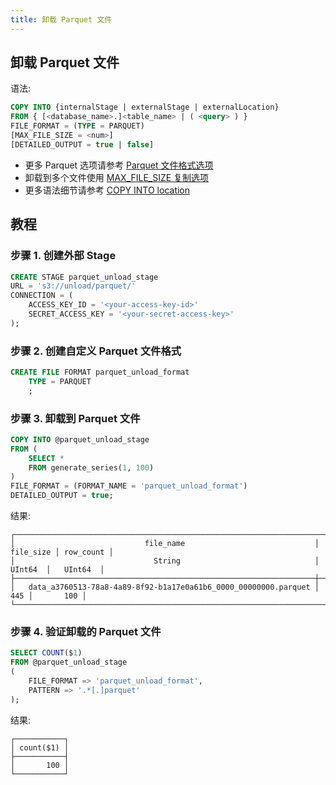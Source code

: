 ```yaml
---
title: 卸载 Parquet 文件
---
```


## 卸载 Parquet 文件

语法:

```sql
COPY INTO {internalStage | externalStage | externalLocation}
FROM { [<database_name>.]<table_name> | ( <query> ) }
FILE_FORMAT = (TYPE = PARQUET)
[MAX_FILE_SIZE = <num>]
[DETAILED_OUTPUT = true | false]
```

- 更多 Parquet 选项请参考 [Parquet 文件格式选项](/sql/sql-reference/file-format-options#parquet-options)
- 卸载到多个文件使用 [MAX_FILE_SIZE 复制选项](/sql/sql-commands/dml/dml-copy-into-location#copyoptions)
- 更多语法细节请参考 [COPY INTO location](/sql/sql-commands/dml/dml-copy-into-location)

## 教程

### 步骤 1. 创建外部 Stage

```sql
CREATE STAGE parquet_unload_stage
URL = 's3://unload/parquet/'
CONNECTION = (
    ACCESS_KEY_ID = '<your-access-key-id>'
    SECRET_ACCESS_KEY = '<your-secret-access-key>'
);
```

### 步骤 2. 创建自定义 Parquet 文件格式

```sql
CREATE FILE FORMAT parquet_unload_format
    TYPE = PARQUET
    ;
```

### 步骤 3. 卸载到 Parquet 文件

```sql
COPY INTO @parquet_unload_stage
FROM (
    SELECT *
    FROM generate_series(1, 100)
)
FILE_FORMAT = (FORMAT_NAME = 'parquet_unload_format')
DETAILED_OUTPUT = true;
```

结果:

```text
┌───────────────────────────────────────────────────────────────────────────────────────────┐
│                             file_name                             │ file_size │ row_count │
│                               String                              │   UInt64  │   UInt64  │
├───────────────────────────────────────────────────────────────────┼───────────┼───────────┤
│   data_a3760513-78a8-4a89-8f92-b1a17e0a61b6_0000_00000000.parquet │       445 │       100 │
└───────────────────────────────────────────────────────────────────────────────────────────┘
```

### 步骤 4. 验证卸载的 Parquet 文件

```sql
SELECT COUNT($1)
FROM @parquet_unload_stage
(
    FILE_FORMAT => 'parquet_unload_format',
    PATTERN => '.*[.]parquet'
);
```

结果:

```text
┌───────────┐
│ count($1) │
├───────────┤
│       100 │
└───────────┘
```